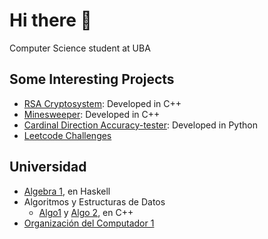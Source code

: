 # Hi there 👋

Computer Science student at UBA

## Some Interesting Projects

- [RSA Cryptosystem](https://github.com/matuneville/RSA-algorithm): Developed in C++
- [Minesweeper](https://github.com/matuneville/minesweeper): Developed in C++
- [Cardinal Direction Accuracy-tester](https://github.com/matuneville/cardinal-direction-accuracy-tester): Developed in Python
- [Leetcode Challenges](https://github.com/matuneville/LeetCode-challenges)

## Universidad
- [Algebra 1](https://github.com/matuneville/uba-algebra1), en Haskell
- Algoritmos y Estructuras de Datos
  - [Algo1](https://github.com/matuneville/uba-algo1) y [Algo 2](https://github.com/matuneville/uba-algo2), en C++
- [Organización del Computador 1](https://github.com/matuneville/uba-orga1)

